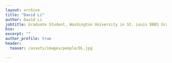 ```yaml
---
layout: archive
title: "David Li"
author: David Li
jobtitle: Graduate Student, Washington University in St. Louis DBBS Graduate Program
bio:
excerpt: ""
author_profile: true
header:
  teaser: /assets/images/people/DL.jpg

---
```

